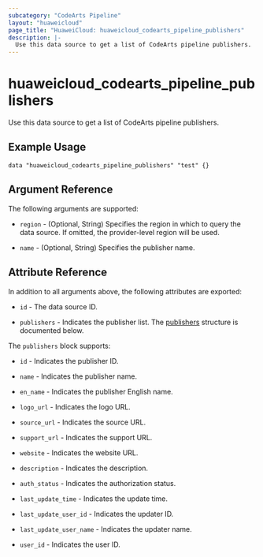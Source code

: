 ```yaml
---
subcategory: "CodeArts Pipeline"
layout: "huaweicloud"
page_title: "HuaweiCloud: huaweicloud_codearts_pipeline_publishers"
description: |-
  Use this data source to get a list of CodeArts pipeline publishers.
---
```


# huaweicloud_codearts_pipeline_publishers

Use this data source to get a list of CodeArts pipeline publishers.

## Example Usage

```hcl
data "huaweicloud_codearts_pipeline_publishers" "test" {}
```

## Argument Reference

The following arguments are supported:

* `region` - (Optional, String) Specifies the region in which to query the data source.
  If omitted, the provider-level region will be used.

* `name` - (Optional, String) Specifies the publisher name.

## Attribute Reference

In addition to all arguments above, the following attributes are exported:

* `id` - The data source ID.

* `publishers` - Indicates the publisher list.
  The [publishers](#attrblock--publishers) structure is documented below.

<a name="attrblock--publishers"></a>
The `publishers` block supports:

* `id` - Indicates the publisher ID.

* `name` - Indicates the publisher name.

* `en_name` - Indicates the publisher English name.

* `logo_url` - Indicates the logo URL.

* `source_url` - Indicates the source URL.

* `support_url` - Indicates the support URL.

* `website` - Indicates the website URL.

* `description` - Indicates the description.

* `auth_status` - Indicates the authorization status.

* `last_update_time` - Indicates the update time.

* `last_update_user_id` - Indicates the updater ID.

* `last_update_user_name` - Indicates the updater name.

* `user_id` - Indicates the user ID.

